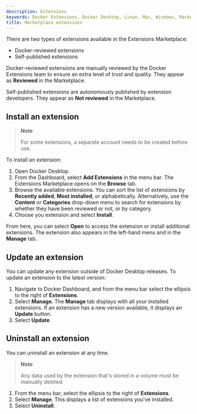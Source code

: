 ```yaml
---
description: Extensions
keywords: Docker Extensions, Docker Desktop, Linux, Mac, Windows, Marketplace
title: Marketplace extensions
---
```


There are two types of extensions available in the Extensions Marketplace:
- Docker-reviewed extensions
- Self-published extensions

Docker-reviewed extensions are manually reviewed by the Docker Extensions team to ensure an extra level of trust
and quality. They appear as **Reviewed** in the Marketplace.

Self-published extensions are autonomously published by extension developers. They appear as **Not reviewed** in the Marketplace.

## Install an extension

> **Note**
>
> For some extensions, a separate account needs to be created before use.

To install an extension:

1. Open Docker Desktop.
2. From the Dashboard, select **Add Extensions** in the menu bar.
   The Extensions Marketplace opens on the **Browse** tab.
3. Browse the available extensions.
   You can sort the list of extensions by **Recently added**, **Most installed**, or alphabetically. Alternatively, use the **Content** or **Categories** drop-down menu to search for extensions by whether they have been reviewed or not, or by category.
4. Choose you extension and select **Install**.

From here, you can select **Open** to access the extension or install additional extensions. The extension also appears in the left-hand menu and in the **Manage** tab.

## Update an extension

You can update any extension outside of Docker Desktop releases. To update an extension to the latest version:

1. Navigate to Docker Dashboard, and from the menu bar select the ellipsis to the right of **Extensions**.
2. Select **Manage**.
   The **Manage** tab displays with all your installed extensions. If an extension has a new version available, it displays an **Update** button.
3. Select **Update**.

## Uninstall an extension

You can uninstall an extension at any time.

> **Note**
>
> Any data used by the extension that's stored in a volume must be manually deleted.

1. From the menu bar, select the ellipsis to the right of **Extensions**.
2. Select **Manage**. This displays a list of extensions you've installed.
3. Select **Uninstall**.
